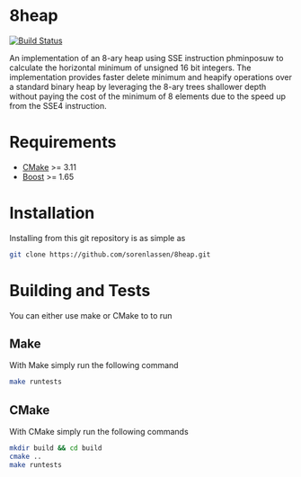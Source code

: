 # 8heap
[![Build Status](https://api.travis-ci.org/sorenlassen/8heap.svg?branch=master)](https://travis-ci.org/sorenlassen/8heap)

An implementation of an 8-ary heap using SSE instruction phminposuw to calculate the horizontal minimum of unsigned 16 bit integers. The implementation provides faster delete minimum and heapify operations over a standard binary heap by leveraging the 8-ary trees shallower depth without paying the cost of the minimum of 8 elements due to the speed up from the SSE4 instruction.

# Requirements

- [CMake](https://cmake.org/download/) >= 3.11
- [Boost](https://www.boost.org/) >= 1.65


# Installation

Installing from this git repository is as simple as
```bash
git clone https://github.com/sorenlassen/8heap.git
```

# Building and Tests

You can either use make or CMake to to run 

## Make

With Make simply run the following command
```bash
make runtests
```

## CMake
With CMake simply run the following commands
```bash
mkdir build && cd build
cmake ..
make runtests
```
